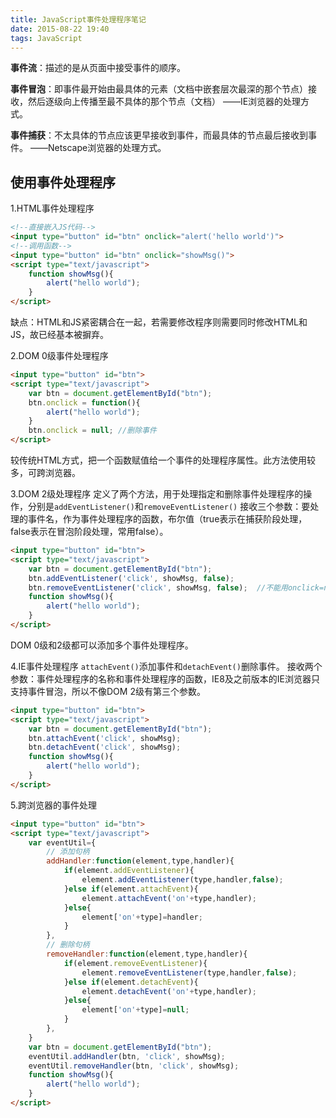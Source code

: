```yaml
---
title: JavaScript事件处理程序笔记
date: 2015-08-22 19:40
tags: JavaScript
---
```


**事件流**：描述的是从页面中接受事件的顺序。

**事件冒泡**：即事件最开始由最具体的元素（文档中嵌套层次最深的那个节点）接收，然后逐级向上传播至最不具体的那个节点（文档）
——IE浏览器的处理方式。

**事件捕获**：不太具体的节点应该更早接收到事件，而最具体的节点最后接收到事件。
——Netscape浏览器的处理方式。

## 使用事件处理程序
1.HTML事件处理程序
``` html
<!--直接嵌入JS代码-->
<input type="button" id="btn" onclick="alert('hello world')">
<!--调用函数-->
<input type="button" id="btn" onclick="showMsg()">
<script type="text/javascript">
	function showMsg(){
		alert("hello world");
	}
</script>
```
缺点：HTML和JS紧密耦合在一起，若需要修改程序则需要同时修改HTML和JS，故已经基本被摒弃。
<!--more-->
2.DOM 0级事件处理程序
``` html
<input type="button" id="btn">
<script type="text/javascript">
	var btn = document.getElementById("btn");
	btn.onclick = function(){
		alert("hello world");
	}
	btn.onclick = null; //删除事件
</script>
```
较传统HTML方式，把一个函数赋值给一个事件的处理程序属性。此方法使用较多，可跨浏览器。

3.DOM 2级处理程序
定义了两个方法，用于处理指定和删除事件处理程序的操作，分别是`addEventListener()`和`removeEventListener()`
接收三个参数：要处理的事件名，作为事件处理程序的函数，布尔值（true表示在捕获阶段处理，false表示在冒泡阶段处理，常用false）。
``` html
<input type="button" id="btn">
<script type="text/javascript">
	var btn = document.getElementById("btn");
	btn.addEventListener('click', showMsg, false);
	btn.removeEventListener('click', showMsg, false);  //不能用onclick=null删除事件
	function showMsg(){
		alert("hello world");
	}
</script>
```
DOM 0级和2级都可以添加多个事件处理程序。

4.IE事件处理程序
`attachEvent()`添加事件和`detachEvent()`删除事件。
接收两个参数：事件处理程序的名称和事件处理程序的函数，IE8及之前版本的IE浏览器只支持事件冒泡，所以不像DOM 2级有第三个参数。
``` html
<input type="button" id="btn">
<script type="text/javascript">
	var btn = document.getElementById("btn");
	btn.attachEvent('click', showMsg);
	btn.detachEvent('click', showMsg);
	function showMsg(){
		alert("hello world");
	}
</script>
```

5.跨浏览器的事件处理
``` html
<input type="button" id="btn">
<script type="text/javascript">
	var eventUtil={
		// 添加句柄
		addHandler:function(element,type,handler){
			if(element.addEventListener){
				element.addEventListener(type,handler,false);
			}else if(element.attachEvent){
				element.attachEvent('on'+type,handler);
			}else{
				element['on'+type]=handler;
			}
		},
		// 删除句柄
		removeHandler:function(element,type,handler){
			if(element.removeEventListener){
				element.removeEventListener(type,handler,false);
			}else if(element.detachEvent){
				element.detachEvent('on'+type,handler);
			}else{
				element['on'+type]=null;
			}
		},
	}
	var btn = document.getElementById("btn");
	eventUtil.addHandler(btn, 'click', showMsg);
	eventUtil.removeHandler(btn, 'click', showMsg);
	function showMsg(){
		alert("hello world");
	}
</script>
```
